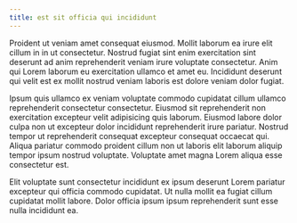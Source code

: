 ```yaml
---
title: est sit officia qui incididunt
---
```


Proident ut veniam amet consequat eiusmod. Mollit laborum ea irure elit cillum in in ut consectetur. Nostrud fugiat sint enim exercitation sint deserunt ad anim reprehenderit veniam irure voluptate consectetur. Anim qui Lorem laborum eu exercitation ullamco et amet eu. Incididunt deserunt qui velit est ex mollit nostrud veniam laboris est dolore veniam dolor fugiat.

Ipsum quis ullamco ex veniam voluptate commodo cupidatat cillum ullamco reprehenderit consectetur consectetur. Eiusmod sit reprehenderit non exercitation excepteur velit adipisicing quis laborum. Eiusmod labore dolor culpa non ut excepteur dolor incididunt reprehenderit irure pariatur. Nostrud tempor ut reprehenderit consequat excepteur consequat occaecat qui. Aliqua pariatur commodo proident cillum non ut laboris elit laborum aliquip tempor ipsum nostrud voluptate. Voluptate amet magna Lorem aliqua esse consectetur est.

Elit voluptate sunt consectetur incididunt ex ipsum deserunt Lorem pariatur excepteur qui officia commodo cupidatat. Ut nulla mollit ea fugiat cillum cupidatat mollit labore. Dolor officia ipsum ipsum reprehenderit sunt esse nulla incididunt ea.